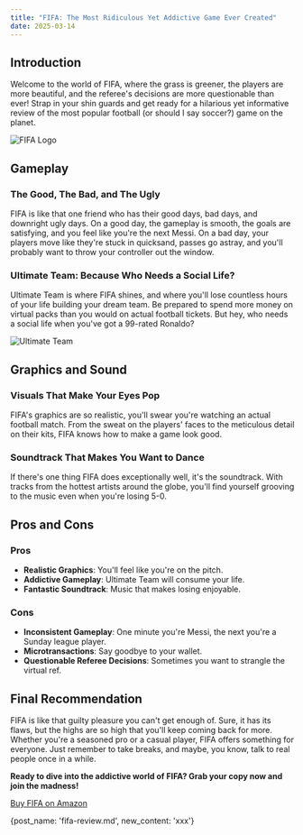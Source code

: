 ```yaml
---
title: "FIFA: The Most Ridiculous Yet Addictive Game Ever Created"
date: 2025-03-14
---
```


## Introduction

Welcome to the world of FIFA, where the grass is greener, the players are more beautiful, and the referee's decisions are more questionable than ever! Strap in your shin guards and get ready for a hilarious yet informative review of the most popular football (or should I say soccer?) game on the planet.

![FIFA Logo](https://example.com/fifa_logo.jpg)

## Gameplay

### The Good, The Bad, and The Ugly

FIFA is like that one friend who has their good days, bad days, and downright ugly days. On a good day, the gameplay is smooth, the goals are satisfying, and you feel like you're the next Messi. On a bad day, your players move like they're stuck in quicksand, passes go astray, and you'll probably want to throw your controller out the window.

### Ultimate Team: Because Who Needs a Social Life?

Ultimate Team is where FIFA shines, and where you'll lose countless hours of your life building your dream team. Be prepared to spend more money on virtual packs than you would on actual football tickets. But hey, who needs a social life when you've got a 99-rated Ronaldo?

![Ultimate Team](https://example.com/ultimate_team.jpg)

## Graphics and Sound

### Visuals That Make Your Eyes Pop

FIFA's graphics are so realistic, you'll swear you're watching an actual football match. From the sweat on the players' faces to the meticulous detail on their kits, FIFA knows how to make a game look good.

### Soundtrack That Makes You Want to Dance

If there's one thing FIFA does exceptionally well, it's the soundtrack. With tracks from the hottest artists around the globe, you'll find yourself grooving to the music even when you're losing 5-0.

## Pros and Cons

### Pros

- **Realistic Graphics**: You'll feel like you're on the pitch.
- **Addictive Gameplay**: Ultimate Team will consume your life.
- **Fantastic Soundtrack**: Music that makes losing enjoyable.

### Cons

- **Inconsistent Gameplay**: One minute you're Messi, the next you're a Sunday league player.
- **Microtransactions**: Say goodbye to your wallet.
- **Questionable Referee Decisions**: Sometimes you want to strangle the virtual ref.

## Final Recommendation

FIFA is like that guilty pleasure you can't get enough of. Sure, it has its flaws, but the highs are so high that you'll keep coming back for more. Whether you're a seasoned pro or a casual player, FIFA offers something for everyone. Just remember to take breaks, and maybe, you know, talk to real people once in a while.

**Ready to dive into the addictive world of FIFA? Grab your copy now and join the madness!**

[Buy FIFA on Amazon](https://www.amazon.com/dp/B07XJ8C8F5?tag=geeknite)

{post_name: 'fifa-review.md', new_content: 'xxx'}
